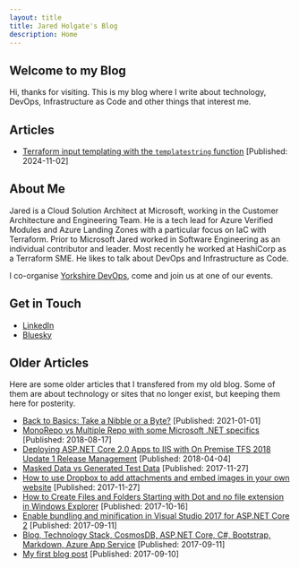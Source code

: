 ```yaml
---
layout: title
title: Jared Holgate's Blog
description: Home
---
```


## Welcome to my Blog

Hi, thanks for visiting. This is my blog where I write about technology, DevOps, Infrastructure as Code and other things that interest me.

## Articles

* [Terraform input templating with the `templatestring` function](articles/terraform-input-templating-with-templatestring.md) [Published: 2024-11-02]

## About Me

Jared is a Cloud Solution Architect at Microsoft, working in the Customer Architecture and Engineering Team. He is a tech lead for Azure Verified Modules and Azure Landing Zones with a particular focus on IaC with Terraform. Prior to Microsoft Jared worked in Software Engineering as an individual contributor and leader. Most recently he worked at HashiCorp as a Terraform SME. He likes to talk about DevOps and Infrastructure as Code.

I co-organise [Yorkshire DevOps](https://yorkshiredevops.dev), come and join us at one of our events.

## Get in Touch

* [LinkedIn](https://www.linkedin.com/in/jaredfholgate/)
* [Bluesky](https://bsky.app/profile/jared.holgate.dev)

## Older Articles

Here are some older articles that I transfered from my old blog. Some of them are about technology or sites that no longer exist, but keeping them here for posterity.

* [Back to Basics: Take a Nibble or a Byte?](articles/009.md) [Published: 2021-01-01]
* [MonoRepo vs Multiple Repo with some Microsoft .NET specifics](articles/008.md) [Published: 2018-08-17]
* [Deploying ASP.NET Core 2.0 Apps to IIS with On Premise TFS 2018 Update 1 Release Management](articles/007.md) [Published: 2018-04-04]
* [Masked Data vs Generated Test Data](articles/006.md) [Published: 2017-11-27]
* [How to use Dropbox to add attachments and embed images in your own website](articles/005.md) [Published: 2017-11-27]
* [How to Create Files and Folders Starting with Dot and no file extension in Windows Explorer](articles/004.md) [Published: 2017-10-16]
* [Enable bundling and minification in Visual Studio 2017 for ASP.NET Core 2](articles/003.md) [Published: 2017-09-11]
* [Blog, Technology Stack, CosmosDB, ASP.NET Core, C#, Bootstrap, Markdown, Azure App Service](articles/002.md) [Published: 2017-09-11]
* [My first blog post](articles/001.md) [Published: 2017-09-10]
